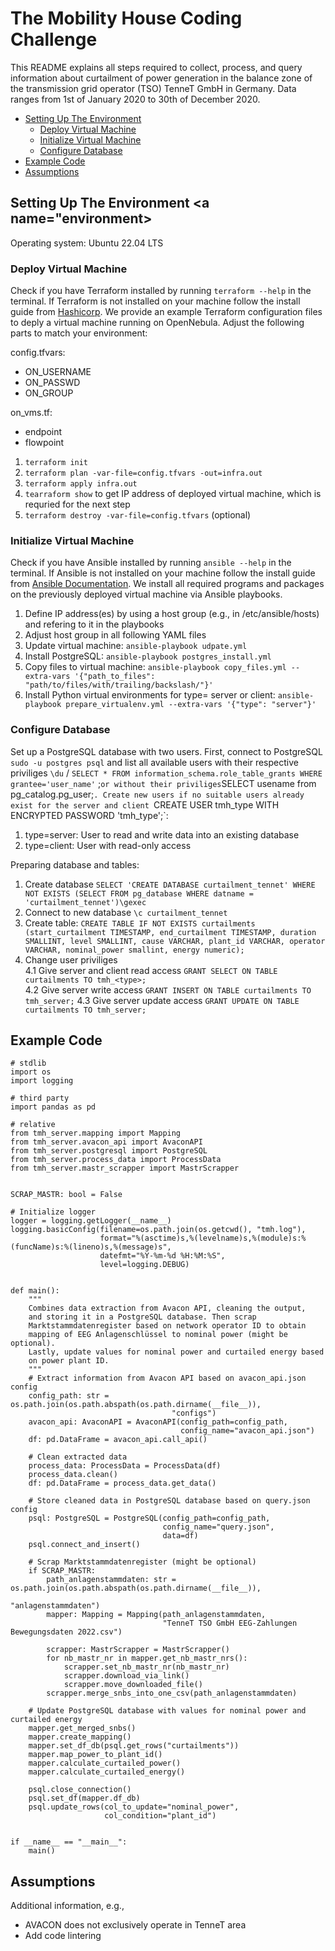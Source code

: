 # The Mobility House Coding Challenge
This README explains all steps required to collect, process, and query information about curtailment of power generation in the balance zone of the transmission grid operator (TSO) TenneT GmbH in Germany. Data ranges from 1st of January 2020 to 30th of December 2020.

- [Setting Up The Environment](#environment)
  - [Deploy Virtual Machine](#vm_deploy)
  - [Initialize Virtual Machine](#vm_init)
  - [Configure Database](#database_init)
- [Example Code](#example_code)
- [Assumptions](#assumptions)

## Setting Up The Environment <a name="environment></a>
Operating system: Ubuntu 22.04 LTS

### Deploy Virtual Machine <a name="vm_deploy"></a>
Check if you have Terraform installed by running `terraform --help` in the terminal. If Terraform is not installed on your machine follow the install guide from [Hashicorp](https://developer.hashicorp.com/terraform/install). We provide an example Terraform configuration files to deply a virtual machine running on OpenNebula. Adjust the following parts to match your environment: 

config.tfvars:
- ON_USERNAME
- ON_PASSWD
- ON_GROUP

on_vms.tf:
- endpoint
- flowpoint

1. `terraform init`
2. `terraform plan -var-file=config.tfvars -out=infra.out`
3. `terraform apply infra.out`
4. `tearraform show` to get IP address of deployed virtual machine, which is requried for the next step
5. `terraform destroy -var-file=config.tfvars` (optional)

### Initialize Virtual Machine <a name="vm_init"></a>
Check if you have Ansible installed by running `ansible --help` in the terminal. If Ansible is not installed on your machine follow the install guide from [Ansible Documentation](https://docs.ansible.com/ansible/latest/installation_guide/intro_installation.html). We install all required programs and packages on the previously deployed virtual machine via Ansible playbooks.

1. Define IP address(es) by using a host group (e.g., in /etc/ansible/hosts) and refering to it in the playbooks
2. Adjust host group in all following YAML files
3. Update virtual machine: `ansible-playbook udpate.yml`
4. Install PostgreSQL: `ansible-playbook postgres_install.yml`
5. Copy files to virtual machine: `ansible-playbook copy_files.yml --extra-vars '{"path_to_files": "path/to/files/with/trailing/backslash/"}'`
6. Install Python virtual environments for type= server or client: `ansible-playbook prepare_virtualenv.yml --extra-vars '{"type": "server"}'`


### Configure Database <a name="database_init"></a>
Set up a PostgreSQL database with two users. First, connect to PostgreSQL `sudo -u postgres psql` and list all available users with their respective priviliges `\du` / `SELECT * FROM information_schema.role_table_grants WHERE grantee='user_name'`
;` or without their priviliges `SELECT usename from pg_catalog.pg_user;`. Create new users if no suitable users already exist for the server and client `CREATE USER tmh_type WITH ENCRYPTED PASSWORD 'tmh_type';`:

1. type=server: User to read and write data into an existing database
2. type=client: User with read-only access

Preparing database and tables:
1. Create database `SELECT 'CREATE DATABASE curtailment_tennet' WHERE NOT EXISTS (SELECT FROM pg_database WHERE datname = 'curtailment_tennet')\gexec`
2. Connect to new database `\c curtailment_tennet`
3. Create table: `CREATE TABLE IF NOT EXISTS curtailments (start_curtailment TIMESTAMP, end_curtailment TIMESTAMP, duration SMALLINT, level SMALLINT, cause VARCHAR, plant_id VARCHAR, operator VARCHAR, nominal_power smallint, energy numeric);`
4. Change user priviliges <br>
4.1 Give server and client read access `GRANT SELECT ON TABLE curtailments TO tmh_<type>;` <br>
4.2 Give server write access `GRANT INSERT ON TABLE curtailments TO tmh_server;`
4.3 Give server update access `GRANT UPDATE ON TABLE curtailments TO tmh_server;`

## Example Code <a name="example_code"></a>
```
# stdlib
import os
import logging

# third party
import pandas as pd

# relative
from tmh_server.mapping import Mapping
from tmh_server.avacon_api import AvaconAPI
from tmh_server.postgresql import PostgreSQL
from tmh_server.process_data import ProcessData
from tmh_server.mastr_scrapper import MastrScrapper


SCRAP_MASTR: bool = False

# Initialize logger
logger = logging.getLogger(__name__)
logging.basicConfig(filename=os.path.join(os.getcwd(), "tmh.log"),
                    format="%(asctime)s,%(levelname)s,%(module)s:%(funcName)s:%(lineno)s,%(message)s",
                    datefmt="%Y-%m-%d %H:%M:%S",
                    level=logging.DEBUG)


def main():
    """
    Combines data extraction from Avacon API, cleaning the output,
    and storing it in a PostgreSQL database. Then scrap
    Marktstammdatenregister based on network operator ID to obtain
    mapping of EEG Anlagenschlüssel to nominal power (might be optional).
    Lastly, update values for nominal power and curtailed energy based
    on power plant ID.
    """
    # Extract information from Avacon API based on avacon_api.json config
    config_path: str = os.path.join(os.path.abspath(os.path.dirname(__file__)),
                                    "configs")
    avacon_api: AvaconAPI = AvaconAPI(config_path=config_path,
                                      config_name="avacon_api.json")
    df: pd.DataFrame = avacon_api.call_api()

    # Clean extracted data
    process_data: ProcessData = ProcessData(df)
    process_data.clean()
    df: pd.DataFrame = process_data.get_data()

    # Store cleaned data in PostgreSQL database based on query.json config
    psql: PostgreSQL = PostgreSQL(config_path=config_path,
                                  config_name="query.json",
                                  data=df)
    psql.connect_and_insert()

    # Scrap Marktstammdatenregister (might be optional)
    if SCRAP_MASTR:
        path_anlagenstammdaten: str = os.path.join(os.path.abspath(os.path.dirname(__file__)),
                                                   "anlagenstammdaten")
        mapper: Mapping = Mapping(path_anlagenstammdaten,
                                  "TenneT TSO GmbH EEG-Zahlungen Bewegungsdaten 2022.csv")

        scrapper: MastrScrapper = MastrScrapper()
        for nb_mastr_nr in mapper.get_nb_mastr_nrs():
            scrapper.set_nb_mastr_nr(nb_mastr_nr)
            scrapper.download_via_link()
            scrapper.move_downloaded_file()
        scrapper.merge_snbs_into_one_csv(path_anlagenstammdaten)

    # Update PostgreSQL database with values for nominal power and curtailed energy
    mapper.get_merged_snbs()
    mapper.create_mapping()
    mapper.set_df_db(psql.get_rows("curtailments"))
    mapper.map_power_to_plant_id()
    mapper.calculate_curtailed_power()
    mapper.calculate_curtailed_energy()

    psql.close_connection()
    psql.set_df(mapper.df_db)
    psql.update_rows(col_to_update="nominal_power",
                     col_condition="plant_id")


if __name__ == "__main__":
    main()
```


## Assumptions <a name="assumptions"></a>
Additional information, e.g.,
- AVACON does not exclusively operate in TenneT area
- Add code lintering